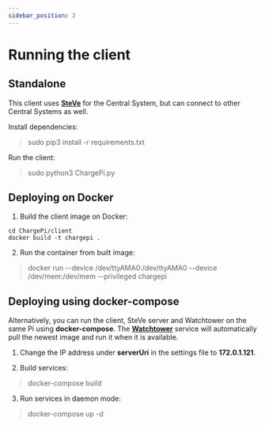 ```yaml
---
sidebar_position: 2
---
```


# Running the client

## Standalone

This client uses **[SteVe](https://github.com/RWTH-i5-IDSG/steve)** for the Central System, but can connect to other
Central Systems as well.

Install dependencies: 

> sudo pip3 install -r requirements.txt

Run the client: 

> sudo python3 ChargePi.py

## Deploying on Docker

1. Build the client image on Docker:

```
cd ChargePi/client
docker build -t chargepi .
```

2. Run the container from built image:

> docker run --device /dev/ttyAMA0:/dev/ttyAMA0 --device /dev/mem:/dev/mem --privileged chargepi

## Deploying using docker-compose

Alternatively, you can run the client, SteVe server and Watchtower on the same Pi using **docker-compose**.
The **[Watchtower](https://github.com/containrrr/watchtower)** service will automatically pull the newest image and run
it when it is available.

1. Change the IP address under __serverUri__ in the settings file to **172.0.1.121**.

2. Build services:

> docker-compose build

3. Run services in daemon mode:

> docker-compose up -d